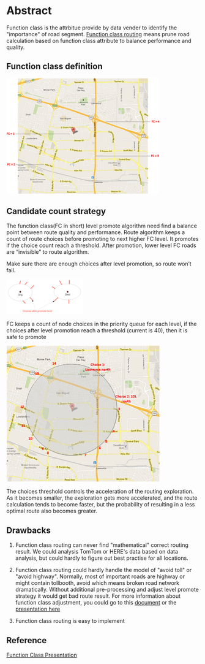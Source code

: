 # Abstract
Function class is the attrbitue provide by data vender to identify the "importance" of road segment.  [Function class routing](../resource/presentations/FC_presentation.pptx) means prune road calculation based on function class attribute to balance performance and quality.

## Function class definition

<img src="../resource/pictures/function_class_definition.png" alt="function_class_definition" width="400"/>


## Candidate count strategy
The function class(FC in short) level promote algorithm need find a balance point between route quality and performance.
Route algorithm keeps a count of route choices before promoting to next higher FC level. It promotes if the choice count reach a threshold. After promotion, lower level FC roads are “invisible” to route algorithm.

Make sure there are enough choices after level promotion, so route won’t fail.

<img src="../resource/pictures/function_class_candidate.png" alt="function_class_candidate" width="200"/>

FC keeps a count of node choices in the priority queue for each level, if the choices after level promotion reach a threshold (current is 40), then it is safe to promote


<img src="../resource/pictures/function_class_candidate_count.png" alt="function_class_candidate_count" width="400"/>

The choices threshold controls the acceleration of the routing exploration. As it becomes smaller, the exploration gets more accelerated, and the route calculation tends to become faster, but the probability of resulting in a less optimal route  also becomes greater.



## Drawbacks
1. Function class routing can never find "mathematical" correct routing result.  We could analysis TomTom or HERE's data based on data analysis, but could hardly to figure out best practise for all locations.

2. Function class routing could hardly handle the model of "avoid toll" or "avoid highway".  Normally, most of important roads are highway or might contain tollbooth, avoid which means broken road network dramatically.  Without additional pre-processing and adjust level promote strategy it would get bad route result.  For more information about function class adjustment, you could go to this [document](../resource/documents/ImproveFunctionClassbasedonMicro-091117.pdf) or the [presentation here](../resource/presentations/level_promotion_adjustment.pptx)

3. Function class routing is easy to implement

## Reference
[Function Class Presentation](../resource/presentations/FC_presentation.pptx)